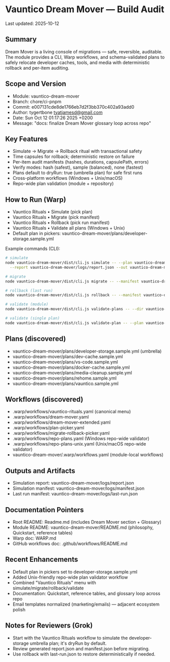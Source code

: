 # Vauntico Dream Mover — Build Audit

Last updated: 2025-10-12

## Summary
Dream Mover is a living console of migrations — safe, reversible, auditable. The module provides a CLI, Warp workflows, and schema-validated plans to safely relocate developer caches, tools, and media with deterministic rollback and per-item auditing.

## Scope and Version
- Module: vauntico-dream-mover
- Branch: chore/ci-pnpm
- Commit: e007131cde8de1766eb7d2f3bb370c402a93add0
- Author: tygertbone <tyatjamesd@gmail.com>
- Date: Sun Oct 12 01:17:26 2025 +0200
- Message: "docs: finalize Dream Mover glossary loop across repo"

## Key Features
- Simulate → Migrate → Rollback ritual with transactional safety
- Time capsules for rollback; deterministic restore on failure
- Per-item audit manifests (hashes, durations, capsulePath, errors)
- Verify modes: hash (safest), sample (balanced), none (fastest)
- Plans default to dryRun: true (umbrella plan) for safe first runs
- Cross-platform workflows (Windows + Unix/macOS)
- Repo-wide plan validation (module + repository)

## How to Run (Warp)
- Vauntico Rituals • Simulate (pick plan)
- Vauntico Rituals • Migrate (pick manifest)
- Vauntico Rituals • Rollback (pick run manifest)
- Vauntico Rituals • Validate all plans (Windows + Unix)
- Default plan in pickers: vauntico-dream-mover/plans/developer-storage.sample.yml

Example commands (CLI):
```bash path=null start=null
# simulate
node vauntico-dream-mover/dist/cli.js simulate -- --plan vauntico-dream-mover/plans/developer-storage.sample.yml \
  --report vauntico-dream-mover/logs/report.json --out vauntico-dream-mover/logs/manifest.json

# migrate
node vauntico-dream-mover/dist/cli.js migrate -- --manifest vauntico-dream-mover/logs/manifest.json --verify=hash

# rollback (last run)
node vauntico-dream-mover/dist/cli.js rollback -- --manifest vauntico-dream-mover/logs/last-run.json

# validate (module)
node vauntico-dream-mover/dist/cli.js validate-plans -- --dir vauntico-dream-mover/plans

# validate (single plan)
node vauntico-dream-mover/dist/cli.js validate-plan -- --plan vauntico-dream-mover/plans/developer-storage.sample.yml
```

## Plans (discovered)
- vauntico-dream-mover/plans/developer-storage.sample.yml (umbrella)
- vauntico-dream-mover/plans/dev-cache.sample.yml
- vauntico-dream-mover/plans/vs-code.sample.yml
- vauntico-dream-mover/plans/docker-cache.sample.yml
- vauntico-dream-mover/plans/media-cleanup.sample.yml
- vauntico-dream-mover/plans/rehome.sample.yml
- vauntico-dream-mover/plans/vauntico.sample.yml

## Workflows (discovered)
- .warp/workflows/vauntico-rituals.yaml (canonical menu)
- .warp/workflows/dream-mover.yaml
- .warp/workflows/dream-mover-extended.yaml
- .warp/workflows/plan-picker.yaml
- .warp/workflows/migrate-rollback-picker.yaml
- .warp/workflows/repo-plans.yaml (Windows repo-wide validator)
- .warp/workflows/repo-plans-unix.yaml (Unix/macOS repo-wide validator)
- vauntico-dream-mover/.warp/workflows.yaml (module-local workflows)

## Outputs and Artifacts
- Simulation report: vauntico-dream-mover/logs/report.json
- Simulation manifest: vauntico-dream-mover/logs/manifest.json
- Last run manifest: vauntico-dream-mover/logs/last-run.json

## Documentation Pointers
- Root README: Readme.md (includes Dream Mover section + Glossary)
- Module README: vauntico-dream-mover/README.md (philosophy, Quickstart, reference tables)
- Warp doc: WARP.md
- GitHub workflows doc: .github/workflows/README.md

## Recent Enhancements
- Default plan in pickers set to developer-storage.sample.yml
- Added Unix-friendly repo-wide plan validator workflow
- Combined "Vauntico Rituals" menu with simulate/migrate/rollback/validate
- Documentation: Quickstart, reference tables, and glossary loop across repo
- Email templates normalized (marketing/emails) — adjacent ecosystem polish

## Notes for Reviewers (Grok)
- Start with the Vauntico Rituals workflow to simulate the developer-storage umbrella plan; it's dryRun by default.
- Review generated report.json and manifest.json before migrating.
- Use rollback with last-run.json to restore deterministically if needed.
